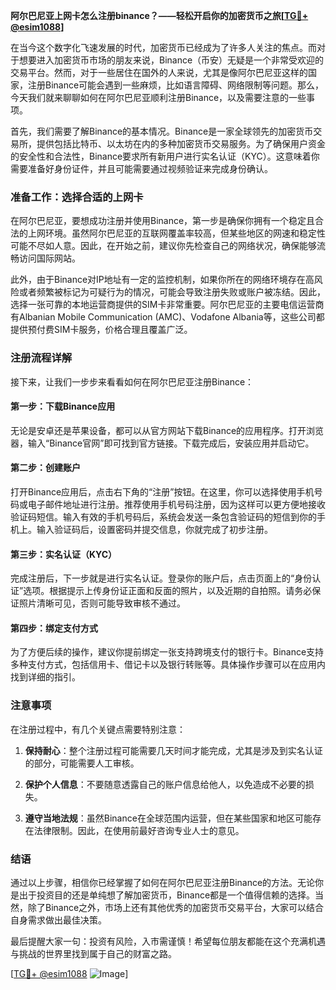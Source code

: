 **阿尔巴尼亚上网卡怎么注册binance？——轻松开启你的加密货币之旅[[TG💪+ @esim1088](https://t.me/s/esim1088)]**

在当今这个数字化飞速发展的时代，加密货币已经成为了许多人关注的焦点。而对于想要进入加密货币市场的朋友来说，Binance（币安）无疑是一个非常受欢迎的交易平台。然而，对于一些居住在国外的人来说，尤其是像阿尔巴尼亚这样的国家，注册Binance可能会遇到一些麻烦，比如语言障碍、网络限制等问题。那么，今天我们就来聊聊如何在阿尔巴尼亚顺利注册Binance，以及需要注意的一些事项。

首先，我们需要了解Binance的基本情况。Binance是一家全球领先的加密货币交易所，提供包括比特币、以太坊在内的多种加密货币交易服务。为了确保用户资金的安全性和合法性，Binance要求所有新用户进行实名认证（KYC）。这意味着你需要准备好身份证件，并且可能需要通过视频验证来完成身份确认。

### 准备工作：选择合适的上网卡

在阿尔巴尼亚，要想成功注册并使用Binance，第一步是确保你拥有一个稳定且合法的上网环境。虽然阿尔巴尼亚的互联网覆盖率较高，但某些地区的网速和稳定性可能不尽如人意。因此，在开始之前，建议你先检查自己的网络状况，确保能够流畅访问国际网站。

此外，由于Binance对IP地址有一定的监控机制，如果你所在的网络环境存在高风险或者频繁被标记为可疑行为的情况，可能会导致注册失败或账户被冻结。因此，选择一张可靠的本地运营商提供的SIM卡非常重要。阿尔巴尼亚的主要电信运营商有Albanian Mobile Communication (AMC)、Vodafone Albania等，这些公司都提供预付费SIM卡服务，价格合理且覆盖广泛。

### 注册流程详解

接下来，让我们一步步来看看如何在阿尔巴尼亚注册Binance：

#### 第一步：下载Binance应用

无论是安卓还是苹果设备，都可以从官方网站下载Binance的应用程序。打开浏览器，输入“Binance官网”即可找到官方链接。下载完成后，安装应用并启动它。

#### 第二步：创建账户

打开Binance应用后，点击右下角的“注册”按钮。在这里，你可以选择使用手机号码或电子邮件地址进行注册。推荐使用手机号码注册，因为这样可以更方便地接收验证码短信。输入有效的手机号码后，系统会发送一条包含验证码的短信到你的手机上。输入验证码后，设置密码并提交信息，你就完成了初步注册。

#### 第三步：实名认证（KYC）

完成注册后，下一步就是进行实名认证。登录你的账户后，点击页面上的“身份认证”选项。根据提示上传身份证正面和反面的照片，以及近期的自拍照。请务必保证照片清晰可见，否则可能导致审核不通过。

#### 第四步：绑定支付方式

为了方便后续的操作，建议你提前绑定一张支持跨境支付的银行卡。Binance支持多种支付方式，包括信用卡、借记卡以及银行转账等。具体操作步骤可以在应用内找到详细的指引。

### 注意事项

在注册过程中，有几个关键点需要特别注意：

1. **保持耐心**：整个注册过程可能需要几天时间才能完成，尤其是涉及到实名认证的部分，可能需要人工审核。
   
2. **保护个人信息**：不要随意透露自己的账户信息给他人，以免造成不必要的损失。

3. **遵守当地法规**：虽然Binance在全球范围内运营，但在某些国家和地区可能存在法律限制。因此，在使用前最好咨询专业人士的意见。

### 结语

通过以上步骤，相信你已经掌握了如何在阿尔巴尼亚注册Binance的方法。无论你是出于投资目的还是单纯想了解加密货币，Binance都是一个值得信赖的选择。当然，除了Binance之外，市场上还有其他优秀的加密货币交易平台，大家可以结合自身需求做出最佳决策。

最后提醒大家一句：投资有风险，入市需谨慎！希望每位朋友都能在这个充满机遇与挑战的世界里找到属于自己的财富之路。

[[TG💪+ @esim1088](https://t.me/s/esim1088) ![Image](https://i.postimg.cc/4NQfJmqS/Snipaste-2025-05-13-00-14-12.png)]